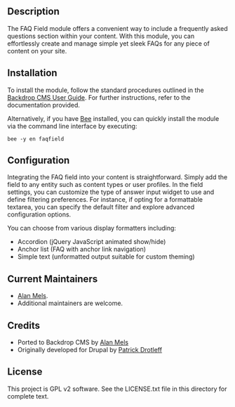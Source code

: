 Description
-----------

The FAQ Field module offers a convenient way to include a frequently asked questions section within your content. With this module, you can effortlessly create and manage simple yet sleek FAQs for any piece of content on your site.


Installation
-------------

To install the module, follow the standard procedures outlined in the [Backdrop CMS User Guide](https://backdropcms.org/user-guide/modules). For further instructions, refer to the documentation provided.

Alternatively, if you have [Bee](https://github.com/backdrop-contrib/bee) installed, you can quickly install the module via the command line interface by executing:
```
bee -y en faqfield
```

Configuration
-------------
Integrating the FAQ field into your content is straightforward. Simply add the field to any entity such as content types or user profiles. In the field settings, you can customize the type of answer input widget to use and define filtering preferences. For instance, if opting for a formattable textarea, you can specify the default filter and explore advanced configuration options.

You can choose from various display formatters including:

- Accordion (jQuery JavaScript animated show/hide)
- Anchor list (FAQ with anchor link navigation)
- Simple text (unformatted output suitable for custom theming)

## Current Maintainers

- [Alan Mels](https://github.com/alanmels).
- Additional maintainers are welcome.

Credits
-------
- Ported to Backdrop CMS by [Alan Mels](https://github.com/alanmels)
- Originally developed for Drupal by [Patrick Drotleff](https://github.com/patrickd-)

## License

This project is GPL v2 software. 
See the LICENSE.txt file in this directory for complete text.
